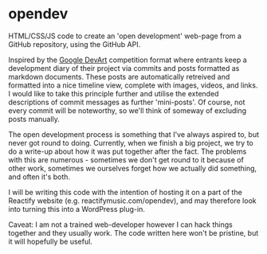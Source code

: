 opendev
=======

HTML/CSS/JS code to create an 'open development' web-page from a GitHub repository, using the GitHub API.  

Inspired by the [Google DevArt]('https://devart.withgoogle.com/#/project/16992761') competition format where entrants keep a development diary of their project via commits and posts formatted as markdown documents. These posts are automatically retreived and formatted into a nice timeline view, complete with images, videos, and links. I would like to take this principle further and utilise the extended descriptions of commit messages as further 'mini-posts'. Of course, not every commit will be noteworthy, so we'll think of someway of excluding posts manually.

The open development process is something that I've always aspired to, but never got round to doing. Currently, when we finish a big project, we try to do a write-up about how it was put together after the fact. The problems with this are numerous - sometimes we don't get round to it because of other work, sometimes we ourselves forget how we actually did something, and often it's both.  

I will be writing this code with the intention of hosting it on a part of the Reactify website (e.g. reactifymusic.com/opendev), and may therefore look into turning this into a WordPress plug-in.

Caveat: I am not a trained web-developer however I can hack things together and they usually work. The code written here won't be pristine, but it will hopefully be useful.  
